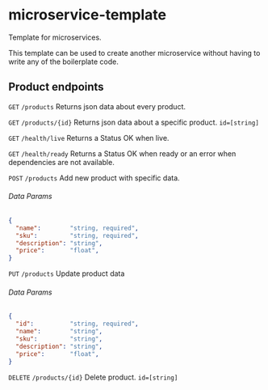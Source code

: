 # microservice-template
Template for microservices.

This template can be used to create another microservice without having to write any of the boilerplate code.

## Product endpoints

`GET` `/products` Returns json data about every product.

`GET` `/products/{id}` Returns json data about a specific product. `id=[string]`

`GET` `/health/live` Returns a Status OK when live.

`GET` `/health/ready` Returns a Status OK when ready or an error when dependencies are not available.

`POST` `/products` Add new product with specific data.

###### Data Params

```json
{
  "name":        "string, required",
  "sku":         "string, required",
  "description": "string",
  "price":       "float",
}
```

`PUT` `/products` Update product data

###### Data Params

```json
{
  "id":          "string, required",
  "name":        "string",
  "sku":         "string",
  "description": "string",
  "price":       "float",
}
```

`DELETE` `/products/{id}` Delete product.  `id=[string]`

